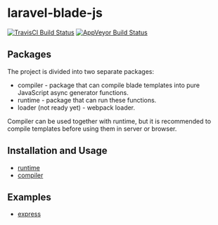 # laravel-blade-js
[![TravisCI Build Status](https://travis-ci.org/Tarik02/laravel-blade-js.svg?branch=master)](https://travis-ci.org/Tarik02/laravel-blade-js)
[![AppVeyor Build Status](https://ci.appveyor.com/api/projects/status/f0an82rf5pdi4xl3/branch/master?svg=true)](https://ci.appveyor.com/project/Tarik02/laravel-blade-js/branch/master)

## Packages
The project is divided into two separate packages:
- compiler - package that can compile blade templates into pure JavaScript async generator functions.
- runtime - package that can run these functions.
- loader (not ready yet) - webpack loader.

Compiler can be used together with runtime, but it is recommended to compile templates before using them in server or browser.

## Installation and Usage
- [runtime](https://github.com/Tarik02/packages/bladejs)
- [compiler](https://github.com/Tarik02/packages/bladejs-compiler)

## Examples
- [express](https://github.com/Tarik02/examples/express)
